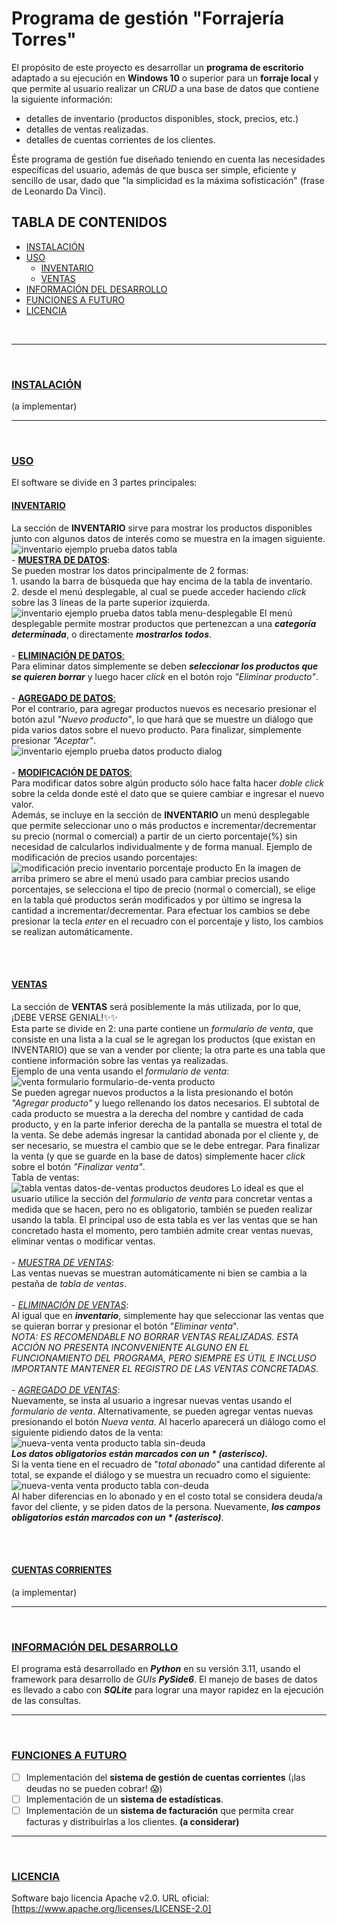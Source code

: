 # Programa de gestión "Forrajería Torres"
El propósito de este proyecto es desarrollar un **programa de escritorio** adaptado a su ejecución en **Windows 10** o superior para un **forraje local** y que permite al usuario realizar un *CRUD* a una base de datos que contiene la siguiente información:

  - detalles de inventario (productos disponibles, stock, precios, etc.)
  - detalles de ventas realizadas.
  - detalles de cuentas corrientes de los clientes.

Éste programa de gestión fue diseñado teniendo en cuenta las necesidades específicas del usuario, además de que busca ser simple, eficiente y sencillo de usar, dado que "la simplicidad es la máxima sofisticación" (frase de Leonardo Da Vinci).

## TABLA DE CONTENIDOS
  - [INSTALACIÓN](#INSTALACIÓN)
  - [USO](#USO)
    - [INVENTARIO](#INVENTARIO)
    - [VENTAS](#VENTAS)
  - [INFORMACIÓN DEL DESARROLLO](#INFORMACIÓN-DEL-DESARROLLO)
  - [FUNCIONES A FUTURO](#FUNCIONES-A-FUTURO)
  - [LICENCIA](#LICENCIA)

<br>
<hr>
<br>

### <ins>INSTALACIÓN</ins>
(a implementar)
<hr>
<br>

### <ins>USO</ins>
El software se divide en 3 partes principales:
  #### <ins>**INVENTARIO**</ins>  
  La sección de **INVENTARIO** sirve para mostrar los productos disponibles junto con algunos datos de interés como se muestra en la imagen siguiente.
  ![inventario ejemplo prueba datos tabla](images/sct_inventory.png)  
    - **<ins>MUESTRA DE DATOS</ins>**:  
      Se pueden mostrar los datos principalmente de 2 formas:  
        1. usando la barra de búsqueda que hay encima de la tabla de inventario.  
        2. desde el menú desplegable, al cual se puede acceder haciendo *click* sobre las 3 líneas de la parte superior izquierda.
          ![inventario ejemplo prueba datos tabla menu-desplegable](images/sct_inventory_menu_opened.png)
          El menú desplegable permite mostrar productos que pertenezcan a una ***categoría determinada***, o directamente ***mostrarlos todos***.  
          <br>
    - <ins>**ELIMINACIÓN DE DATOS**:</ins>  
      Para eliminar datos simplemente se deben ***seleccionar los productos que se quieren borrar*** y luego hacer *click* en el botón rojo *"Eliminar producto"*.  
      <br>
    - <ins>**AGREGADO DE DATOS**:</ins>  
      Por el contrario, para agregar productos nuevos es necesario presionar el botón azul *"Nuevo producto"*, lo que hará que se muestre un diálogo que pida varios datos
      sobre el nuevo producto. Para finalizar, simplemente presionar *"Aceptar"*.  
      ![inventario ejemplo prueba datos producto dialog](images/sct_new_product_dialog.png)  
      <br>
    - <ins>**MODIFICACIÓN DE DATOS**:</ins>  
      Para modificar datos sobre algún producto sólo hace falta hacer *doble click* sobre la celda donde esté el dato que se quiere cambiar e ingresar el nuevo valor.  
      Además, se incluye en la sección de **INVENTARIO** un menú desplegable que permite seleccionar uno o más productos e incrementar/decrementar su precio (normal o comercial) a partir de un cierto porcentaje(%) sin necesidad de calcularlos individualmente y de forma manual.
      Ejemplo de modificación de precios usando porcentajes:  
      ![modificación precio inventario porcentaje producto](images/sct_inventory_change_perc.png)
      En la imagen de arriba primero se abre el menú usado para cambiar precios usando porcentajes, se selecciona el tipo de precio (normal o comercial), se elige en la tabla qué productos serán modificados y por último se ingresa la cantidad a incrementar/decrementar. Para efectuar los cambios se debe presionar la tecla *enter* en el recuadro con el porcentaje y listo, los cambios se realizan automáticamente.
      
  <br>
  <br>
  
  #### <ins>**VENTAS**</ins>  
  La sección de **VENTAS** será posiblemente la más utilizada, por lo que, ¡DEBE VERSE GENIAL!✨✨  
  Esta parte se divide en 2: una parte contiene un *formulario de venta*, que consiste en una lista a la cual se le agregan los productos (que existan en INVENTARIO) que se van a vender por cliente; la otra parte es una tabla que contiene información sobre las ventas ya realizadas.
  <br>
  Ejemplo de una venta usando el *formulario de venta*:  
  ![venta formulario formulario-de-venta producto](images/sct_sales_form.png)  
  Se pueden agregar nuevos productos a la lista presionando el botón *"Agregar producto"* y luego rellenando los datos necesarios. El subtotal de cada producto se muestra a la derecha del nombre y cantidad de cada producto, y en la parte inferior derecha de la pantalla se muestra el total de la venta. Se debe además ingresar la cantidad abonada por el cliente y, de ser necesario, se muestra el cambio que se le debe entregar. Para finalizar la venta (y que se guarde en la base de datos) simplemente hacer *click* sobre el botón *"Finalizar venta"*.
  <br>
  Tabla de ventas:  
  ![tabla ventas datos-de-ventas productos deudores](images/sct_sales_table.png)
  Lo ideal es que el usuario utilice la sección del *formulario de venta* para concretar ventas a medida que se hacen, pero no es obligatorio, también se pueden realizar usando la tabla.
  El principal uso de esta tabla es ver las ventas que se han concretado hasta el momento, pero también admite crear ventas nuevas, eliminar ventas o modificar ventas.  
  <br>
    - <ins>*MUESTRA DE VENTAS*</ins>:  
    Las ventas nuevas se muestran automáticamente ni bien se cambia a la pestaña de *tabla de ventas*.  
    <br>
    - <ins>*ELIMINACIÓN DE VENTAS*</ins>:  
    Al igual que en ***inventario***, simplemente hay que seleccionar las ventas que se quieran borrar y presionar el botón "*Eliminar venta*".  
    *NOTA: ES RECOMENDABLE NO BORRAR VENTAS REALIZADAS. ESTA ACCIÓN NO PRESENTA INCONVENIENTE ALGUNO EN EL FUNCIONAMIENTO DEL PROGRAMA, PERO SIEMPRE ES ÚTIL E INCLUSO IMPORTANTE MANTENER EL REGISTRO DE LAS VENTAS CONCRETADAS.*  
    <br>
    - <ins>*AGREGADO DE VENTAS*</ins>:  
    Nuevamente, se insta al usuario a ingresar nuevas ventas usando el *formulario de venta*. Alternativamente, se pueden agregar ventas nuevas presionando el botón *Nueva venta*. Al hacerlo aparecerá un diálogo como el siguiente pidiendo datos de la venta:  
    ![nueva-venta venta producto tabla sin-deuda](images/sct_new_sale_dialog_nodebt.png)  
    ***Los datos obligatorios están marcados con un * (asterisco).***  
    Si la venta tiene en el recuadro de "*total abonado*" una cantidad diferente al total, se expande el diálogo y se muestra un recuadro como el siguiente:  
    ![nueva-venta venta producto tabla con-deuda](images/sct_new_sale_dialog_debt.png)  
    Al haber diferencias en lo abonado y en el costo total se considera deuda/a favor del cliente, y se piden datos de la persona. Nuevamente, ***los campos obligatorios están marcados con un * (asterisco)***.
    
  <br>
  <br>
  
  #### <ins>**CUENTAS CORRIENTES**</ins>
  (a implementar)

<hr>
<br>

### <ins>INFORMACIÓN DEL DESARROLLO</ins>
El programa está desarrollado en ***Python*** en su versión 3.11, usando el framework para desarrollo de *GUIs* ***PySide6***.
El manejo de bases de datos es llevado a cabo con ***SQLite*** para lograr una mayor rapidez en la ejecución de las consultas.

<hr>
<br>

### <ins>FUNCIONES A FUTURO</ins>
- [ ] Implementación del **sistema de gestión de cuentas corrientes** (¡las deudas no se pueden cobrar! :scream:)
- [ ] Implementación de un **sistema de estadísticas**.
- [ ] Implementación de un **sistema de facturación** que permita crear facturas y distribuirlas a los clientes. **(a considerar)**

<hr>
<br>

### <ins>LICENCIA</ins>
Software bajo licencia Apache v2.0.
URL oficial: [https://www.apache.org/licenses/LICENSE-2.0]
